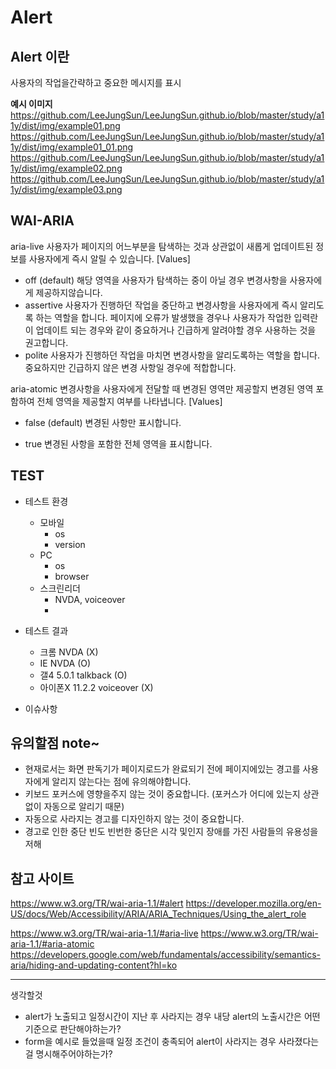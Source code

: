 <!-- $theme: gaia -->

# Alert

## Alert 이란
사용자의 작업을간략하고 중요한 메시지를 표시

**예시 이미지**
https://github.com/LeeJungSun/LeeJungSun.github.io/blob/master/study/a11y/dist/img/example01.png
https://github.com/LeeJungSun/LeeJungSun.github.io/blob/master/study/a11y/dist/img/example01_01.png
https://github.com/LeeJungSun/LeeJungSun.github.io/blob/master/study/a11y/dist/img/example02.png
https://github.com/LeeJungSun/LeeJungSun.github.io/blob/master/study/a11y/dist/img/example03.png


## WAI-ARIA
aria-live
사용자가 페이지의 어느부분을 탐색하는 것과 상관없이 새롭게 업데이트된 정보를 사용자에게 즉시 알릴 수 있습니다.
[Values]
- off (default)
  해당 영역을 사용자가 탐색하는 중이 아닐 경우 변경사항을 사용자에게 제공하지않습니다.
- assertive
  사용자가 진행하던 작업을 중단하고 변경사항을 사용자에게 즉시 알리도록 하는 역할을 합니다.
  페이지에 오류가 발생했을 경우나 사용자가 작업한 입력란이 업데이트 되는 경우와 같이 중요하거나 긴급하게 알려야할 경우 사용하는 것을 권고합니다.
- polite
  사용자가 진행하던 작업을 마치면 변경사항을 알리도록하는 역할을 합니다.
  중요하지만 긴급하지 않은 변경 사항일 경우에 적합합니다.


aria-atomic
변경사항을 사용자에게 전달할 때 변경된 영역만 제공할지 변경된 영역 포함하여 전체 영역을 제공할지 여부를 나타냅니다.
[Values]
- false (default)
  변경된 사항만 표시합니다.
    
- true
  변경된 사항을 포함한 전체 영역을 표시합니다.
  

## TEST
- 테스트 환경
	- 모바일 
		- os
		- version
	- PC
		- os
		- browser
	- 스크린리더
		- NVDA, voiceover
		- 
- 테스트 결과
	- 크롬 NVDA (X)
	- IE NVDA (O)
	- 갤4 5.0.1 talkback (O)
	- 아이폰X 11.2.2 voiceover (X)

- 이슈사항


## 유의할점 note~
- 현재로서는 화면 판독기가 페이지로드가 완료되기 전에 페이지에있는 경고를 사용자에게 알리지 않는다는 점에 유의해야합니다.
- 키보드 포커스에 영향을주지 않는 것이 중요합니다. (포커스가 어디에 있는지 상관 없이 자동으로 알리기 때문)
- 자동으로 사라지는 경고를 디자인하지 않는 것이 중요합니다.
- 경고로 인한 중단 빈도 빈번한 중단은 시각 및인지 장애를 가진 사람들의 유용성을 저해


## 참고 사이트
https://www.w3.org/TR/wai-aria-1.1/#alert
https://developer.mozilla.org/en-US/docs/Web/Accessibility/ARIA/ARIA_Techniques/Using_the_alert_role

https://www.w3.org/TR/wai-aria-1.1/#aria-live
https://www.w3.org/TR/wai-aria-1.1/#aria-atomic
https://developers.google.com/web/fundamentals/accessibility/semantics-aria/hiding-and-updating-content?hl=ko


--------

생각할것
- alert가 노출되고 일정시간이 지난 후 사라지는 경우 내당 alert의 노출시간은 어떤 기준으로 판단해야하는가?
- form을 예시로 들었을때 일정 조건이 충족되어 alert이 사라지는 경우 사라졌다는걸 명시해주어야하는가?